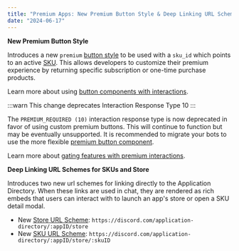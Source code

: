 ```yaml
---
title: "Premium Apps: New Premium Button Style & Deep Linking URL Schemes"
date: "2024-06-17"
---
```


**New Premium Button Style**

Introduces a new `premium` [button style](/docs/interactions/message-components#button-object-button-styles) to be used with a `sku_id` which points to an active [SKU](/docs/resources/sku#sku-object). This allows developers to customize their premium experience by returning specific subscription or one-time purchase products.

Learn more about using [button components with interactions](/docs/interactions/message-components#buttons).

:::warn
This change deprecates Interaction Response Type 10
:::

The `PREMIUM_REQUIRED (10)` interaction response type is now deprecated in favor of using custom premium buttons. This will continue to function but may be eventually unsupported. It is recommended to migrate your bots to use the more flexible [premium button component](/docs/interactions/message-components#button-object-button-styles).

Learn more about [gating features with premium interactions](/docs/monetization/implementing-app-subscriptions#prompting-users-to-subscribe).

**Deep Linking URL Schemes for SKUs and Store**

Introduces two new url schemes for linking directly to the Application Directory. When these links are used in chat, they are rendered as rich embeds that users can interact with to launch an app's store or open a SKU detail modal.

* New [Store URL Scheme](/docs/monetization/managing-skus#linking-to-your-store): `https://discord.com/application-directory/:appID/store`
* New [SKU URL Scheme](/docs/monetization/managing-skus#linking-to-a-specific-sku): `https://discord.com/application-directory/:appID/store/:skuID`
